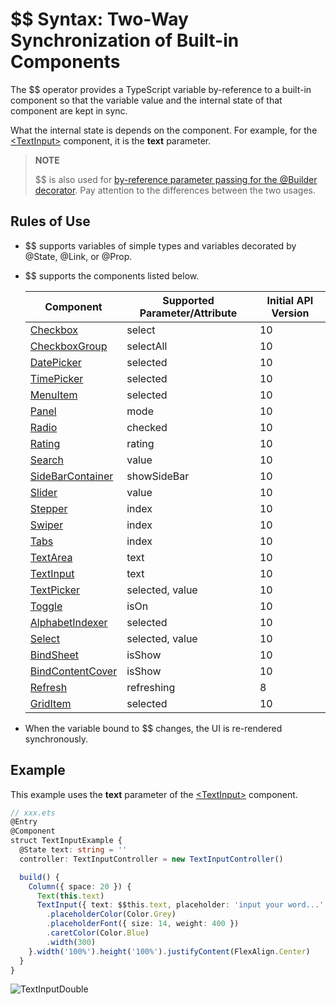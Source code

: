 # $$ Syntax: Two-Way Synchronization of Built-in Components


The $$ operator provides a TypeScript variable by-reference to a built-in component so that the variable value and the internal state of that component are kept in sync.


What the internal state is depends on the component. For example, for the [\<TextInput>](../reference/arkui-ts/ts-basic-components-textinput.md) component, it is the **text** parameter.


> **NOTE**
>
> $$ is also used for [by-reference parameter passing for the @Builder decorator](arkts-builder.md#by-reference-parameter-passing). Pay attention to the differences between the two usages.


## Rules of Use

- $$ supports variables of simple types and variables decorated by \@State, \@Link, or \@Prop.

- $$ supports the components listed below.

  | Component                                                        | Supported Parameter/Attribute| Initial API Version|
  | ------------------------------------------------------------ | --------------- | ----------- |
  | [Checkbox](../reference/arkui-ts/ts-basic-components-checkbox.md) | select          | 10          |
  | [CheckboxGroup](../reference/arkui-ts/ts-basic-components-checkboxgroup.md) | selectAll       | 10          |
  | [DatePicker](../reference/arkui-ts/ts-basic-components-datepicker.md) | selected        | 10          |
  | [TimePicker](../reference/arkui-ts/ts-basic-components-timepicker.md) | selected        | 10          |
  | [MenuItem](../reference/arkui-ts/ts-basic-components-menuitem.md) | selected        | 10          |
  | [Panel](../reference/arkui-ts/ts-container-panel.md)         | mode            | 10          |
  | [Radio](../reference/arkui-ts/ts-basic-components-radio.md)  | checked         | 10          |
  | [Rating](../reference/arkui-ts/ts-basic-components-rating.md) | rating          | 10          |
  | [Search](../reference/arkui-ts/ts-basic-components-search.md) | value           | 10          |
  | [SideBarContainer](../reference/arkui-ts/ts-container-sidebarcontainer.md) | showSideBar     | 10          |
  | [Slider](../reference/arkui-ts/ts-basic-components-slider.md) | value           | 10          |
  | [Stepper](../reference/arkui-ts/ts-basic-components-stepper.md) | index           | 10          |
  | [Swiper](../reference/arkui-ts/ts-container-swiper.md)       | index       | 10          |
  | [Tabs](../reference/arkui-ts/ts-container-tabs.md)           | index           | 10          |
  | [TextArea](../reference/arkui-ts/ts-basic-components-textarea.md) | text            | 10          |
  | [TextInput](../reference/arkui-ts/ts-basic-components-textinput.md) | text            | 10          |
  | [TextPicker](../reference/arkui-ts/ts-basic-components-textpicker.md) | selected, value| 10          |
  | [Toggle](../reference/arkui-ts/ts-basic-components-toggle.md) | isOn            | 10          |
  | [AlphabetIndexer](../reference/arkui-ts/ts-container-alphabet-indexer.md) | selected        | 10          |
  | [Select](../reference/arkui-ts/ts-basic-components-select.md) | selected, value| 10          |
  | [BindSheet](../reference/arkui-ts/ts-universal-attributes-sheet-transition.md) | isShow | 10          |
  | [BindContentCover](../reference/arkui-ts/ts-universal-attributes-modal-transition.md) | isShow | 10          |
  | [Refresh](../reference/arkui-ts/ts-container-refresh.md) | refreshing | 8 |
  | [GridItem](../reference/arkui-ts/ts-container-griditem.md) | selected | 10 |

- When the variable bound to $$ changes, the UI is re-rendered synchronously.


## Example

This example uses the **text** parameter of the [\<TextInput>](../reference/arkui-ts/ts-basic-components-textinput.md) component.


```ts
// xxx.ets
@Entry
@Component
struct TextInputExample {
  @State text: string = ''
  controller: TextInputController = new TextInputController()

  build() {
    Column({ space: 20 }) {
      Text(this.text)
      TextInput({ text: $$this.text, placeholder: 'input your word...', controller: this.controller })
        .placeholderColor(Color.Grey)
        .placeholderFont({ size: 14, weight: 400 })
        .caretColor(Color.Blue)
        .width(300)
    }.width('100%').height('100%').justifyContent(FlexAlign.Center)
  }
}
```


![TextInputDouble](figures/TextInputDouble.gif)
